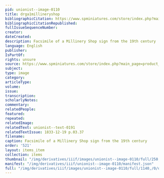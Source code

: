 ```yaml
---
pid: unionist--image-0110
title: drga1millineryshop
bibliographicCitation: https://www.spminiatures.com/store/index.php?main_page=product_info&products_id=5479
bibliographicCitationRepublished: 
fullIssueSequenceNumber: 
creator: 
dateCreated: 
description: Facsimile of a Millinery Shop sign from the 19th century
language: English
publisher: 
IsPartOf: 
rights: unsure
source: https://www.spminiatures.com/store/index.php?main_page=product_info&products_id=5479
subject: 
type: image
category: 
articleType: 
volume: 
issue: 
transcription: 
scholarlyNotes: 
commentary: 
relatedPeople: 
featured: 
repeated: 
relatedImage: 
relatedText: unionist--text-0191
relatedTextIssue: 1833-12-19 p.03.37
filename: 
caption: Facsimile of a Millinery Shop sign from the 19th century
order: '521'
layout: items_item
collection: items
thumbnail: "/img/derivatives/iiif/images/unionist--image-0110/full/250,/0/default.jpg"
manifest: "/img/derivatives/iiif/unionist--image-0110/manifest.json"
full: "/img/derivatives/iiif/images/unionist--image-0110/full/1140,/0/default.jpg"
---
```

